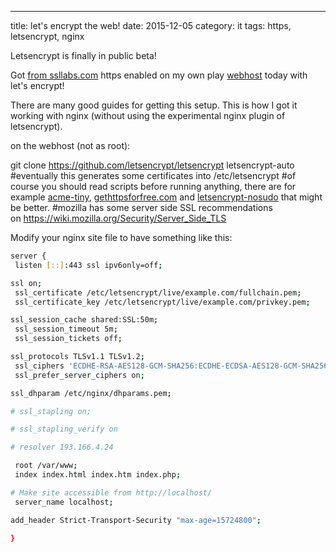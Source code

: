---
title: let's encrypt the web!
date: 2015-12-05
category: it
tags: https, letsencrypt, nginx

Letsencrypt is finally in public beta!

Got [from ssllabs.com](https://www.ssllabs.com/ssltest/analyze.html?d=mat.rix.fi) https enabled on my own play [webhost](https://mat.rix.fi) today with let's encrypt!

There are many good guides for getting this setup. This is how I got it working with nginx (without using the experimental nginx plugin of letsencrypt).

on the webhost (not as root):

git clone <https://github.com/letsencrypt/letsencrypt> letsencrypt-auto #eventually this generates some certificates into /etc/letsencrypt #of course you should read scripts before running anything, there are for example [acme-tiny](https://github.com/diafygi/acme-tiny), [gethttpsforfree.com](https://gethttpsforfree.com/) and [letsencrypt-nosudo](https://github.com/diafygi/letsencrypt-nosudo) that might be better. #mozilla has some server side SSL recommendations on <https://wiki.mozilla.org/Security/Server_Side_TLS>

Modify your nginx site file to have something like this:

```bash
server {
 listen [::]:443 ssl ipv6only=off;

ssl on;
 ssl_certificate /etc/letsencrypt/live/example.com/fullchain.pem;
 ssl_certificate_key /etc/letsencrypt/live/example.com/privkey.pem;

ssl_session_cache shared:SSL:50m;
 ssl_session_timeout 5m;
 ssl_session_tickets off;

ssl_protocols TLSv1.1 TLSv1.2;
 ssl_ciphers 'ECDHE-RSA-AES128-GCM-SHA256:ECDHE-ECDSA-AES128-GCM-SHA256:ECDHE-RSA-AES256-GCM-SHA384:ECDHE-ECDSA-AES256-GCM-SHA384:DHE-RSA-AES128-GCM-SHA256:DHE-DSS-AES128-GCM-SHA256:kEDH+AESGCM:ECDHE-RSA-AES128-SHA256:ECDHE-ECDSA-AES128-SHA256:ECDHE-RSA-AES128-SHA:ECDHE-ECDSA-AES128-SHA:ECDHE-RSA-AES256-SHA384:ECDHE-ECDSA-AES256-SHA384:ECDHE-RSA-AES256-SHA:ECDHE-ECDSA-AES256-SHA:DHE-RSA-AES128-SHA256:DHE-RSA-AES128-SHA:DHE-DSS-AES128-SHA256:DHE-RSA-AES256-SHA256:DHE-DSS-AES256-SHA:DHE-RSA-AES256-SHA:!aNULL:!eNULL:!EXPORT:!DES:!RC4:!3DES:!MD5:!PSK';
 ssl_prefer_server_ciphers on;

ssl_dhparam /etc/nginx/dhparams.pem;

# ssl_stapling on;

# ssl_stapling_verify on

# resolver 193.166.4.24

 root /var/www;
 index index.html index.htm index.php;

# Make site accessible from http://localhost/
 server_name localhost;

add_header Strict-Transport-Security "max-age=15724800";

}
```
